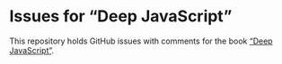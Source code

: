# Issues for “Deep JavaScript”

This repository holds GitHub issues with comments for the book [“Deep JavaScript”](https://exploringjs.com/deep-js/).